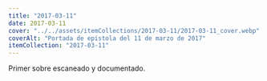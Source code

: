 ```yaml
---
title: "2017-03-11"
date: 2017-03-11
cover: "../../assets/itemCollections/2017-03-11/2017-03-11_cover.webp"
coverAlt: "Portada de epistola del 11 de marzo de 2017"
itemCollection: "2017-03-11"
---
```


Primer sobre escaneado y documentado.